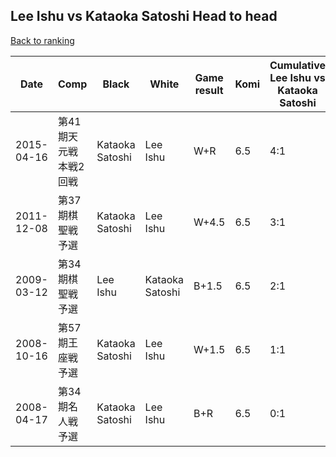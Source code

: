 ## Lee Ishu vs Kataoka Satoshi Head to head

[Back to ranking](../../index.md)




| **Date** | **Comp** | **Black** | **White** | **Game result** | **Komi** | **Cumulative Lee Ishu vs Kataoka Satoshi** | **Lee Ishu streak** | **Kataoka Satoshi streak** | 
| --- | --- | --- | --- | --- | --- | --- | --- | --- |
| 2015-04-16 | 第41期天元戦本戦2回戦 | Kataoka Satoshi | Lee Ishu | W+R | 6.5 | 4:1 | 4 | 0 | 
| 2011-12-08 | 第37期棋聖戦予選 | Kataoka Satoshi | Lee Ishu | W+4.5 | 6.5 | 3:1 | 3 | 0 | 
| 2009-03-12 | 第34期棋聖戦予選 | Lee Ishu | Kataoka Satoshi | B+1.5 | 6.5 | 2:1 | 2 | 0 | 
| 2008-10-16 | 第57期王座戦予選 | Kataoka Satoshi | Lee Ishu | W+1.5 | 6.5 | 1:1 | 1 | 0 | 
| 2008-04-17 | 第34期名人戦予選 | Kataoka Satoshi | Lee Ishu | B+R | 6.5 | 0:1 | 0 | 1 |





